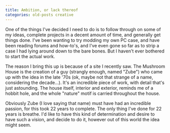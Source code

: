 ```yaml
---
title: Ambition, or lack thereof
categories: old-posts creative
---
```

One of the things I've decided I need to do is to follow through on some of my ideas, complete projects in a decent amount of time, and generally get things done. I've been wanting to try modding my own PC case, and have been reading forums and how-to's, and I've even gone so far as to strip a case I had lying around down to the bare bones. But I haven't ever bothered to start the actual work.
<!--more-->

The reason I bring this up is because of a site I recently saw. The Mushroom House is the creation of a guy (strangly enough, named "Zube") who came up with the idea in the late '70s (ok, maybe not that strange of a name, considering the decade...). It's an incredible piece of work, with detail that's just astounding. The house itself, interior and exterior, reminds me of a hobbit hole, and the whole "nature" motif is carried throughout the house. 

Obviously Zube (I love saying that name) must have had an incredible passion, for this took 22 years to complete. The only thing I've done for 22 years is breathe. I'd like to have this kind of determination and desire to have such a vision, and decide to do it, however out of this world the idea might seem.

